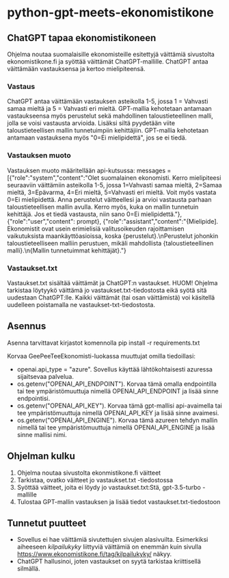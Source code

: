 # python-gpt-meets-ekonomistikone

## ChatGPT tapaa ekonomistikoneen
Ohjelma noutaa suomalaisille ekonomisteille esitettyjä väittämiä sivustolta ekonomistikone.fi ja syöttää väittämät ChatGPT-mallille. ChatGPT antaa väittämään vastauksensa ja kertoo mielipiteensä.

### Vastaus
ChatGPT antaa väittämään vastauksen asteikolla 1-5, jossa 1 = Vahvasti samaa mieltä ja 5 = Vahvasti eri mieltä. GPT-mallia kehotetaan antamaan vastaukseensa myös perustelut sekä mahdollinen taloustieteellinen malli, jolla se voisi vastausta arvioida. Lisäksi siltä pyydetään viite taloustieteellisen mallin tunnetuimpiin kehittäjiin. GPT-mallia kehotetaan antamaan vastauksena myös "0=Ei mielipidettä", jos se ei tiedä.

### Vastauksen muoto
Vastauksen muoto määritellään api-kutsussa:
messages = [{"role":"system","content":"Olet suomalainen ekonomisti. Kerro mielipiteesi seuraaviin väittämiin asteikolla 1-5, jossa 1=Vahvasti samaa mieltä, 2=Samaa mieltä, 3=Epävarma, 4=Eri mieltä, 5=Vahvasti eri mieltä. Voit myös vastata 0=Ei mielipidettä. Anna perustelut väitteellesi ja arvioi vastausta parhaan taloustieteellisen mallin avulla. Kerro myös, kuka on mallin tunnetuin kehittäjä. Jos et tiedä vastausta, niin sano 0=Ei mielipidettä."},
                        {"role":"user","content": prompt},
                        {"role":"assistant","content":"{Mielipide]. Ekonomistit ovat usein erimielisiä valitusoikeuden rajoittamisen vaikutuksista maankäyttöasioissa, koska {perustelut}.\nPerustelut johonkin taloustieteelliseen malliin perustuen, mikäli mahdollista {taloustieteellinen malli}.\n{Mallin tunnetuimmat kehittäjät}."}

### Vastaukset.txt
Vastaukset.txt sisältää väittämät ja ChatGPT:n vastaukset. HUOM! Ohjelma tarkistaa löytyykö väittämä jo vastaukset.txt-tiedostosta eikä syötä sitä uudestaan ChatGPT:lle. Kaikki väittämät (tai osan väittämistä) voi käsitellä uudelleen poistamalla ne vastaukset-txt-tiedostosta.

## Asennus
Asenna tarvittavat kirjastot komennolla
pip install -r requirements.txt

Korvaa GeePeeTeeEkonomisti-luokassa muuttujat omilla tiedoillasi:
- openai.api_type = "azure". Sovellus käyttää lähtökohtaisesti azuressa sijaitsevaa palvelua.
- os.getenv("OPENAI_API_ENDPOINT"). Korvaa tämä omalla endpointilla tai tee ympäristömuuttuja nimellä OPENAI_API_ENDPOINT ja lisää sinne endpointisi.
- os.getenv("OPENAI_API_KEY"). Korvaa tämä gpt-mallisi api-avaimella tai tee ympäristömuuttuja nimellä OPENAI_API_KEY ja lisää sinne avaimesi.
- os.getenv("OPENAI_API_ENGINE"). Korvaa tämä azureen tehdyn mallin nimellä tai tee ympäristömuuttuja nimellä OPENAI_API_ENGINE ja lisää sinne mallisi nimi.

## Ohjelman kulku
1) Ohjelma noutaa sivustolta ekonmistikone.fi väitteet
2) Tarkistaa, ovatko väitteet jo vastaukset.txt -tiedostossa
3) Syöttää väitteet, joita ei löydy jo vastaukset.txt:Stä, gpt-3.5-turbo -mallille
4) Tulostaa GPT-mallin vastauksen ja lisää tiedot vastaukset.txt-tiedostoon

## Tunnetut puutteet
- Sovellus ei hae väittämiä sivutettujen sivujen alasivuilta. Esimerkiksi aiheeseen _kilpailukyky_ liittyviä väittämiä on enemmän kuin sivulla https://www.ekonomistikone.fi/tag/kilpailukyky/ näkyy.
- ChatGPT hallusinoi, joten vastaukset on syytä tarkistaa kriittisellä silmällä.
